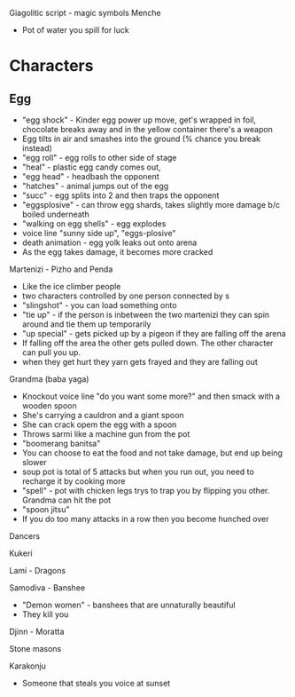 Giagolitic script - magic symbols
Menche
- Pot of water you spill for luck

# Characters
## Egg
- "egg shock" - Kinder egg power up move, get's wrapped in foil, chocolate breaks away and in the yellow container there's a weapon
- Egg tilts in air and smashes into the ground (% chance you break instead)
- "egg roll" - egg rolls to other side of stage
- "heal" - plastic egg candy comes out,
- "egg head" - headbash the opponent
- "hatches" - animal jumps out of the egg
- "succ" - egg splits into 2 and then traps the opponent
- "eggsplosive" - can throw egg shards, takes slightly more damage b/c boiled underneath
- "walking on egg shells" -  egg explodes
- voice line "sunny side up", "eggs-plosive"
- death animation - egg yolk leaks out onto arena
- As the egg takes damage, it becomes more cracked

Martenizi - Pizho and Penda
- Like the ice climber people 
- two characters controlled by one person connected by s
- "slingshot" - you can load something onto
- "tie up" - if the person is inbetween the two martenizi they can spin around and tie them up temporarily
- "up special" - gets picked up by a pigeon if they are falling off the arena
- If falling off the area the other gets pulled down. The other character can pull you up.
- when they get hurt they yarn gets frayed and they are falling out

Grandma (baba yaga)
- Knockout voice line "do you want some more?" and then smack with a wooden spoon
- She's carrying a cauldron and a giant spoon
- She can crack opem the egg with a spoon 
- Throws sarmi like a machine gun from the pot
- "boomerang banitsa"
- You can choose to eat the food and not take damage, but end up being slower
- soup pot is total of 5 attacks but when you run out, you need to recharge it by cooking more
- "spell" - pot with chicken legs trys to trap you by flipping you other. Grandma can hit the pot 
- "spoon jitsu"
- If you do too many attacks in a row then you become hunched over

Dancers

Kukeri


Lami - Dragons

Samodiva - Banshee
- "Demon women" - banshees that are unnaturally beautiful
- They kill you

Djinn - Moratta

Stone masons

Karakonju
- Someone that steals you voice at sunset